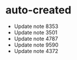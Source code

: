 # auto-created
- Update note 8353
- Update note 3501
- Update note 4787
- Update note 9590
- Update note 4372
